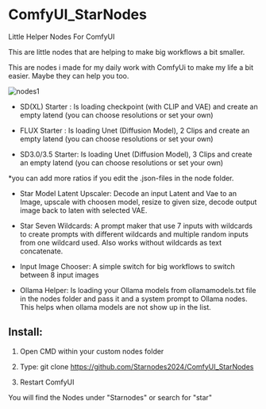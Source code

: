 # ComfyUI_StarNodes

 Little Helper Nodes For ComfyUI



This are little nodes that are helping to make big workflows a bit smaller. 

This are nodes i made for my daily work with ComfyUi to make my life a bit easier. Maybe they can help you too.

![nodes1](https://github.com/user-attachments/assets/c0a83f7d-8089-4572-9ca8-a337d4031fbf)


- SD(XL) Starter : Is loading checkpoint (with CLIP and VAE) and create an empty latend (you can choose resolutions or set your own)

- FLUX Starter : Is loading Unet (Diffusion Model), 2 Clips and create an empty latend (you can choose resolutions  or set your own)

- SD3.0/3.5 Starter: Is loading Unet (Diffusion Model), 3 Clips and create an empty latend (you can choose resolutions or set your own)

*you can add more ratios if you edit the .json-files in the node folder.


- Star Model Latent Upscaler: Decode an input Latent and Vae to an Image, upscale with choosen model, resize to given size, decode output image back to laten with selected VAE.

- Star Seven Wildcards: A prompt maker that use 7 inputs with wildcards to create prompts with different wildcards and multiple random inputs from one wildcard used. Also works without wildcards as text concatenate.

- Input Image Chooser: A simple switch for big workflows to switch between 8 input images 

- Ollama Helper: Is loading your Ollama models from ollamamodels.txt file in the nodes folder and pass it and a system prompt to Ollama nodes.
This helps when ollama models are not show up in the list.

## Install:

1. Open CMD within your custom nodes folder

2. Type: git clone https://github.com/Starnodes2024/ComfyUI_StarNodes

3.  Restart ComfyUI

You will find the Nodes under "Starnodes" or search for "star"  
